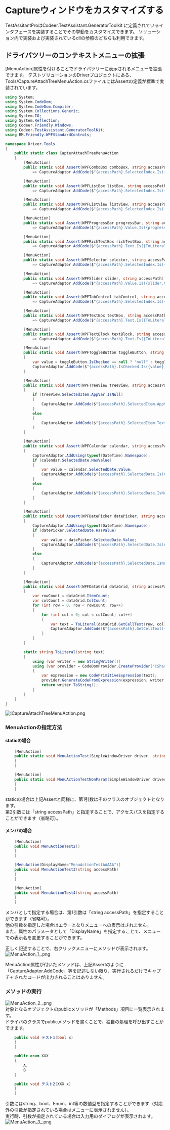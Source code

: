 # Captureウィンドウをカスタマイズする

TestAssitantProはCodeer.TestAssistant.GeneratorToolkit に定義されているインタフェースを実装することでその挙動をカスタマイズできます。
ソリューション内で実装および実装されているdllの参照のどちらも利用できます。

## ドライバツリーのコンテキストメニューの拡張

[MenuAction]属性を付けることでドライバツリーに表示されるメニューを拡張できます。
テストソリューションのDriverプロジェクトにある、Tools/CaptureAttachTreeMenuAction.csファイルにはAssertの定義が標準で実装されています。


```cs
using System;
using System.CodeDom;
using System.CodeDom.Compiler;
using System.Collections.Generic;
using System.IO;
using System.Reflection;
using Codeer.Friendly.Windows;
using Codeer.TestAssistant.GeneratorToolKit;
using RM.Friendly.WPFStandardControls;

namespace Driver.Tools
{
    public static class CapterAttachTreeMenuAction
    {
        [MenuAction]
        public static void Assert(WPFComboBox comboBox, string accessPath)
            => CaptureAdaptor.AddCode($"{accessPath}.SelectedIndex.Is({comboBox.SelectedIndex});");

        [MenuAction]
        public static void Assert(WPFListBox listBox, string accessPath)
            => CaptureAdaptor.AddCode($"{accessPath}.SelectedIndex.Is({listBox.SelectedIndex});");

        [MenuAction]
        public static void Assert(WPFListView listView, string accessPath)
            => CaptureAdaptor.AddCode($"{accessPath}.SelectedIndex.Is({listView.SelectedIndex});");

        [MenuAction]
        public static void Assert(WPFProgressBar progressBar, string accessPath)
            => CaptureAdaptor.AddCode($"{accessPath}.Value.Is({progressBar.Value});");

        [MenuAction]
        public static void Assert(WPFRichTextBox richTextBox, string accessPath)
            => CaptureAdaptor.AddCode($"{accessPath}.Text.Is({ToLiteral(richTextBox.Text)});");

        [MenuAction]
        public static void Assert(WPFSelector selector, string accessPath)
            => CaptureAdaptor.AddCode($"{accessPath}.SelectedIndex.Is({selector.SelectedIndex});");

        [MenuAction]
        public static void Assert(WPFSlider slider, string accessPath)
            => CaptureAdaptor.AddCode($"{accessPath}.Value.Is({slider.Value});");

        [MenuAction]
        public static void Assert(WPFTabControl tabControl, string accessPath)
            => CaptureAdaptor.AddCode($"{accessPath}.SelectedIndex.Is({tabControl.SelectedIndex});");

        [MenuAction]
        public static void Assert(WPFTextBox textBox, string accessPath)
            => CaptureAdaptor.AddCode($"{accessPath}.Text.Is({ToLiteral(textBox.Text)});");

        [MenuAction]
        public static void Assert(WPFTextBlock textBlock, string accessPath)
            => CaptureAdaptor.AddCode($"{accessPath}.Text.Is({ToLiteral(textBlock.Text)});");

        [MenuAction]
        public static void Assert(WPFToggleButton toggleButton, string accessPath)
        {
            var value = toggleButton.IsChecked == null ? "null" : toggleButton.IsChecked.Value.ToString().ToLower();
            CaptureAdaptor.AddCode($"{accessPath}.IsChecked.Is({value});");
        }

        [MenuAction]
        public static void Assert(WPFTreeView treeView, string accessPath)
        {
            if (treeView.SelectedItem.AppVar.IsNull)
            {
                CaptureAdaptor.AddCode($"{accessPath}.SelectedItem.AppVar.IsNull.IsTrue();");
            }
            else
            {
                CaptureAdaptor.AddCode($"{accessPath}.SelectedItem.Text.Is({ToLiteral(treeView.SelectedItem.Text)});");
            }
        }

        [MenuAction]
        public static void Assert(WPFCalendar calendar, string accessPath)
        {
            CaptureAdaptor.AddUsing(typeof(DateTime).Namespace);
            if (calendar.SelectedDate.HasValue)
            {
                var value = calendar.SelectedDate.Value;
                CaptureAdaptor.AddCode($"{accessPath}.SelectedDate.Is(new DateTime({value.Year}, {value.Month}, {value.Day}));");
            }
            else
            {
                CaptureAdaptor.AddCode($"{accessPath}.SelectedDate.IsNull();");
            }
        }

        [MenuAction]
        public static void Assert(WPFDatePicker datePicker, string accessPath)
        {
            CaptureAdaptor.AddUsing(typeof(DateTime).Namespace);
            if (datePicker.SelectedDate.HasValue)
            {
                var value = datePicker.SelectedDate.Value;
                CaptureAdaptor.AddCode($"{accessPath}.SelectedDate.Is(new DateTime({value.Year}, {value.Month}, {value.Day}));");
            }
            else
            {
                CaptureAdaptor.AddCode($"{accessPath}.SelectedDate.IsNull();");
            }
        }

        [MenuAction]
        public static void Assert(WPFDataGrid dataGrid, string accessPath)
        {
            var rowCount = dataGrid.ItemCount;
            var colCount = dataGrid.ColCount;
            for (int row = 0; row < rowCount; row++)
            {
                for (int col = 0; col < colCount; col++)
                {
                    var text = ToLiteral(dataGrid.GetCellText(row, col));
                    CaptureAdaptor.AddCode($"{accessPath}.GetCellText({row}, {col}).Is({text});");
                }
            }
        }

        static string ToLiteral(string text)
        {
            using (var writer = new StringWriter())
            using (var provider = CodeDomProvider.CreateProvider("CSharp"))
            {
                var expression = new CodePrimitiveExpression(text);
                provider.GenerateCodeFromExpression(expression, writer, options: null);
                return writer.ToString();
            }
        }
    }
}
```

![ICaptureAttachTreeMenuAction.png](../Img/ICaptureAttachTreeMenuAction.png)

### MenuActionの指定方法

#### staticの場合
```cs
    [MenuAction]
    public static void MenuActionTest(SimpleWindowDriver driver, string accessPath)
    {
    }

    [MenuAction]
    public static void MenuActionTestNonParam(SimpleWindowDriver driver)
    {
    }
```
staticの場合は上記Assertと同様に、第1引数はそのクラスのオブジェクトとなります。<br>
第2引数には「string accessPath」と指定することで、アクセスパスを指定することができます（省略可）。

#### メンバの場合
```cs
    [MenuAction]
    public void MenuActionTest2()
    {
    }

    [MenuAction(DisplayName="MenuActionTestAAAAA")]
    public void MenuActionTest3(string accessPath)
    {
    }

    [MenuAction]
    public void MenuActionTest4(string accessPath)
    {
    }
```
メンバとして指定する場合は、第1引数は「string accessPath」を指定することができます（省略可）。<br>
他の引数を指定した場合はエラーとなりメニューへの表示はされません。<br>
また、属性のパラメータとして「DisplayName」を指定することで、メニューでの表示名を変更することができます。<br>

正しく記述することで、右クリックメニューにメソッドが表示されます。<br>
![MenuAction_1_.png](../Img/CaptureAttachTreeMenuAction_1.png)<br>

MenuAction属性が付いたメソッドは、上記Assertのように「CaptureAdaptor.AddCode」等を記述しない限り、実行されるだけでキャプチャされたコードが出力されることはありません。

### メソッドの実行
![MenuAction_2_.png](../Img/CaptureAttachTreeMenuAction_2.png)<br>
対象となるオブジェクトのpublicメソッドが「Methods」項目に一覧表示されます。<br>
ドライバのクラスでpublicメソッドを書くことで、独自の処理を呼び出すことができます。

```cs
    public void テスト1(bool x)
    {
    }

    public enum XXX
    {
        A,
        B
    }

    public void テスト2(XXX x)
    {
    }
```
引数にはstring、bool、Enum、int等の数値型を指定することができます（対応外の引数が指定されている場合はメニューに表示されません）。<br>
実行時、引数が指定されている場合は入力用のダイアログが表示されます。<br>
![MenuAction_3_.png](../Img/CaptureAttachTreeMenuAction_3.png)<br>

